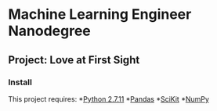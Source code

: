 # Machine Learning Engineer Nanodegree
## Project: Love at First Sight

### Install

This project requires:
*[Python 2.7.11](https://www.python.org/downloads/release/python-2711/)
*[Pandas](https://pypi.python.org/pypi/pandas/0.18.0/)
*[SciKit](https://pypi.python.org/pypi/scikit-learn/0.17.1)
*[NumPy](http://www.scipy.org/scipylib/download.html)